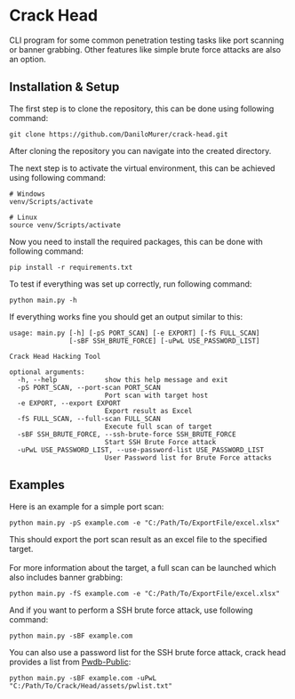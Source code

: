 # Crack Head

CLI program for some common penetration testing tasks like port scanning or banner grabbing.
Other features like simple brute force attacks are also an option.

## Installation & Setup

The first step is to clone the repository, this can be done using following command:
```shell
git clone https://github.com/DaniloMurer/crack-head.git
```
After cloning the repository you can navigate into the created directory.

The next step is to activate the virtual environment, this can be achieved using following command:
```shell
# Windows
venv/Scripts/activate

# Linux
source venv/Scripts/activate
```

Now you need to install the required packages, this can be done with following command:
```shell
pip install -r requirements.txt
```

To test if everything was set up correctly, run following command:
```shell
python main.py -h
```

If everything works fine you should get an output similar to this:
```shell
usage: main.py [-h] [-pS PORT_SCAN] [-e EXPORT] [-fS FULL_SCAN]
               [-sBF SSH_BRUTE_FORCE] [-uPwL USE_PASSWORD_LIST]

Crack Head Hacking Tool

optional arguments:
  -h, --help            show this help message and exit
  -pS PORT_SCAN, --port-scan PORT_SCAN
                        Port scan with target host
  -e EXPORT, --export EXPORT
                        Export result as Excel
  -fS FULL_SCAN, --full-scan FULL_SCAN
                        Execute full scan of target
  -sBF SSH_BRUTE_FORCE, --ssh-brute-force SSH_BRUTE_FORCE
                        Start SSH Brute Force attack
  -uPwL USE_PASSWORD_LIST, --use-password-list USE_PASSWORD_LIST
                        User Password list for Brute Force attacks
```

## Examples

Here is an example for a simple port scan:
```shell
python main.py -pS example.com -e "C:/Path/To/ExportFile/excel.xlsx"
```

This should export the port scan result as an excel file to the specified target.
<br>
<br>
For more information about the target, a full scan can be launched which also includes banner grabbing:
```shell
python main.py -fS example.com -e "C:/Path/To/ExportFile/excel.xlsx"
```

And if you want to perform a SSH brute force attack, use following command:
```shell
python main.py -sBF example.com
```

You can also use a password list for the SSH brute force attack, crack head provides a list from [Pwdb-Public](https://github.com/ignis-sec/Pwdb-Public/blob/master/wordlists/ignis-100K.txt):
```shell
python main.py -sBF example.com -uPwL "C:/Path/To/Crack/Head/assets/pwlist.txt"
```